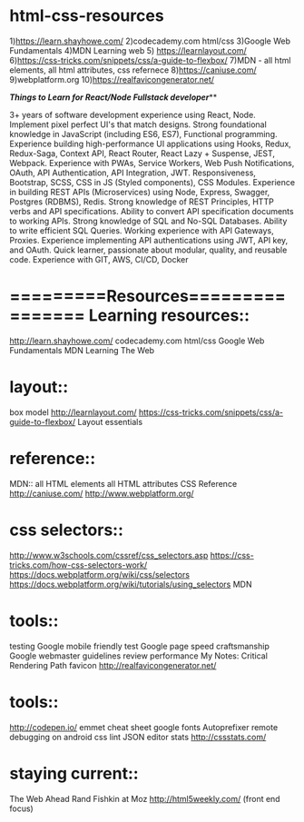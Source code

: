 # html-css-resources

1)https://learn.shayhowe.com/
2)codecademy.com html/css
3)Google Web Fundamentals
4)MDN Learning web
5) https://learnlayout.com/
6)https://css-tricks.com/snippets/css/a-guide-to-flexbox/
7)MDN - all html elements, all html attributes, css refernece
8)https://caniuse.com/
9)webplatform.org
10)https://realfavicongenerator.net/







*****Things to Learn for React/Node Fullstack developer*******

3+ years of software development experience using React, Node.
Implement pixel perfect UI's that match designs.
Strong foundational knowledge in JavaScript (including ES6, ES7), Functional programming.
Experience building high-performance UI applications using Hooks, Redux, Redux-Saga, Context API, React Router, React Lazy + Suspense, JEST, Webpack.
Experience with PWAs, Service Workers, Web Push Notifications, OAuth, API Authentication, API Integration, JWT.
Responsiveness, Bootstrap, SCSS, CSS in JS (Styled components), CSS Modules.
Experience in building REST APIs (Microservices) using Node, Express, Swagger, Postgres (RDBMS), Redis.
Strong knowledge of REST Principles, HTTP verbs and API specifications. Ability to convert API specification documents to working APIs.
Strong knowledge of SQL and No-SQL Databases. Ability to write efficient SQL Queries.
Working experience with API Gateways, Proxies.
Experience implementing API authentications using JWT, API key, and OAuth.
Quick learner, passionate about modular, quality, and reusable code.
Experience with GIT, AWS, CI/CD, Docker



=========Resources================
Learning resources::
================================
http://learn.shayhowe.com/ 
codecademy.com html/css
Google Web Fundamentals
MDN Learning The Web

layout::
====================================
box model
http://learnlayout.com/
https://css-tricks.com/snippets/css/a-guide-to-flexbox/ 
Layout essentials

reference::
==================
MDN::
all HTML elements
all HTML attributes
CSS Reference
http://caniuse.com/ 
http://www.webplatform.org/ 

css selectors::
===============================
http://www.w3schools.com/cssref/css_selectors.asp 
https://css-tricks.com/how-css-selectors-work/ 
https://docs.webplatform.org/wiki/css/selectors 
https://docs.webplatform.org/wiki/tutorials/using_selectors 
MDN

tools::
=================================
testing
Google mobile friendly test
Google page speed
craftsmanship
Google webmaster guidelines
review
performance
My Notes: Critical Rendering Path
favicon
http://realfavicongenerator.net/ 

tools::
=================================================
http://codepen.io/ 
emmet cheat sheet
google fonts
Autoprefixer
remote debugging on android
css lint
JSON editor
stats
http://cssstats.com/ 

staying current::
=======================================
The Web Ahead
Rand Fishkin at Moz
http://html5weekly.com/ (front end focus)
